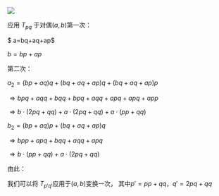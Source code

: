 ![](https://ws1.sinaimg.cn/large/ba22af52gy1fhkelaf2qhj20os0cvq3v.jpg)

应用 $T_{pq}$ 于对偶$(a, b)$第一次：

$ a=bq+aq+ap​$

$b=bp+ap$

第二次：

$a_2=(bp+aq)q+(bq+aq+ap)q+(bq+aq+ap)p$

$\Longrightarrow bpq+aqq+bqq+bpq+aqq+apq+apq+app$

$\Longrightarrow b\cdot(2pq+qq)+a\cdot(2pq+qq)+a\cdot(pp+qq)$

$b_2=(bp+aq)p+(bq+aq+ap)q$

$\Longrightarrow bpp+apq+bqq+aqq+apq$

$\Longrightarrow b\cdot(pp+qq)+a\cdot(2pq+qq)$

由此：

我们可以将 $T_{p'q'}$应用于$(a,b)$变换一次， 其中$p'=pp+qq$，$q'=2pq+qq$

